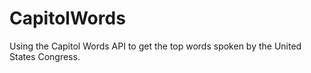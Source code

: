 # CapitolWords
Using the Capitol Words API to get the top words spoken by the United States Congress.
